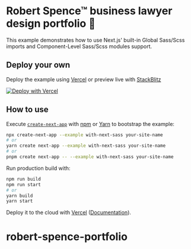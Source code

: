# Robert Spence™ business lawyer design portfolio 📀

This example demonstrates how to use Next.js' built-in Global Sass/Scss imports and Component-Level Sass/Scss modules support.

## Deploy your own

Deploy the example using [Vercel](https://vercel.com?utm_source=github&utm_medium=readme&utm_campaign=next-example) or preview live with [StackBlitz](https://stackblitz.com/github/vercel/next.js/tree/canary/examples/with-next-sass)

[![Deploy with Vercel](https://vercel.com/button)](https://vercel.com/new/git/external?repository-url=https://github.com/vercel/next.js/tree/canary/examples/with-next-sass&project-name=with-next-sass&repository-name=with-next-sass)

## How to use

Execute [`create-next-app`](https://github.com/vercel/next.js/tree/canary/packages/create-next-app) with [npm](https://docs.npmjs.com/cli/init) or [Yarn](https://yarnpkg.com/lang/en/docs/cli/create/) to bootstrap the example:

```bash
npx create-next-app --example with-next-sass your-site-name
# or
yarn create next-app --example with-next-sass your-site-name
# or
pnpm create next-app -- --example with-next-sass your-site-name
```

Run production build with:

```bash
npm run build
npm run start
# or
yarn build
yarn start
```

Deploy it to the cloud with [Vercel](https://vercel.com/new?utm_source=github&utm_medium=readme&utm_campaign=next-example) ([Documentation](https://nextjs.org/docs/deployment)).
# robert-spence-portfolio
